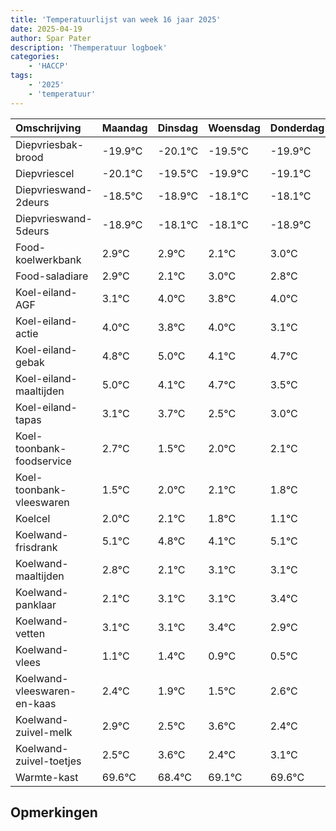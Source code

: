 ```yaml
---
title: 'Temperatuurlijst van week 16 jaar 2025'
date: 2025-04-19
author: Spar Pater
description: 'Themperatuur logboek'
categories:
    - 'HACCP'
tags:
    - '2025'
    - 'temperatuur'
---
```

|Omschrijving|Maandag|Dinsdag|Woensdag|Donderdag|Vrijdag|Zaterdag|Zondag|
|:---|:---|:---|:---|:---|:---|:---|:---|
|Diepvriesbak-brood|-19.9°C|-20.1°C|-19.5°C|-19.9°C|-19.1°C|-19.1°C| |
|Diepvriescel|-20.1°C|-19.5°C|-19.9°C|-19.1°C|-19.1°C|-19.9°C| |
|Diepvrieswand-2deurs|-18.5°C|-18.9°C|-18.1°C|-18.1°C|-18.9°C|-18.0°C| |
|Diepvrieswand-5deurs|-18.9°C|-18.1°C|-18.1°C|-18.9°C|-18.0°C|-18.2°C| |
|Food-koelwerkbank|2.9°C|2.9°C|2.1°C|3.0°C|2.8°C|3.0°C| |
|Food-saladiare|2.9°C|2.1°C|3.0°C|2.8°C|3.0°C|2.1°C| |
|Koel-eiland-AGF|3.1°C|4.0°C|3.8°C|4.0°C|3.1°C|3.7°C| |
|Koel-eiland-actie|4.0°C|3.8°C|4.0°C|3.1°C|3.7°C|2.5°C| |
|Koel-eiland-gebak|4.8°C|5.0°C|4.1°C|4.7°C|3.5°C|4.0°C| |
|Koel-eiland-maaltijden|5.0°C|4.1°C|4.7°C|3.5°C|4.0°C|4.1°C| |
|Koel-eiland-tapas|3.1°C|3.7°C|2.5°C|3.0°C|3.1°C|2.8°C| |
|Koel-toonbank-foodservice|2.7°C|1.5°C|2.0°C|2.1°C|1.8°C|1.1°C| |
|Koel-toonbank-vleeswaren|1.5°C|2.0°C|2.1°C|1.8°C|1.1°C|2.1°C| |
|Koelcel|2.0°C|2.1°C|1.8°C|1.1°C|2.1°C|2.1°C| |
|Koelwand-frisdrank|5.1°C|4.8°C|4.1°C|5.1°C|5.1°C|5.4°C| |
|Koelwand-maaltijden|2.8°C|2.1°C|3.1°C|3.1°C|3.4°C|2.9°C| |
|Koelwand-panklaar|2.1°C|3.1°C|3.1°C|3.4°C|2.9°C|2.5°C| |
|Koelwand-vetten|3.1°C|3.1°C|3.4°C|2.9°C|2.5°C|3.6°C| |
|Koelwand-vlees|1.1°C|1.4°C|0.9°C|0.5°C|1.6°C|0.4°C| |
|Koelwand-vleeswaren-en-kaas|2.4°C|1.9°C|1.5°C|2.6°C|1.4°C|2.1°C| |
|Koelwand-zuivel-melk|2.9°C|2.5°C|3.6°C|2.4°C|3.1°C|3.6°C| |
|Koelwand-zuivel-toetjes|2.5°C|3.6°C|2.4°C|3.1°C|3.6°C|3.9°C| |
|Warmte-kast|69.6°C|68.4°C|69.1°C|69.6°C|69.9°C|70.0°C| |

## Opmerkingen


